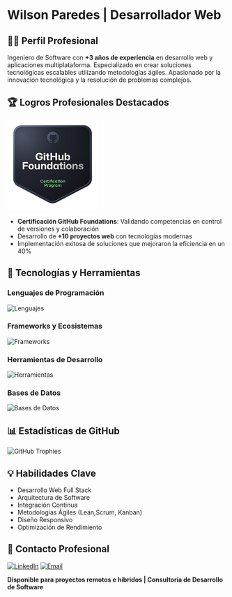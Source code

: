 # Wilson Paredes | Desarrollador Web

## 👨‍💻 Perfil Profesional   
   
Ingeniero de Software con **+3 años de experiencia** en desarrollo web y aplicaciones multiplataforma. Especializado en crear soluciones tecnológicas escalables utilizando metodologías ágiles. Apasionado por la innovación tecnológica y la resolución de problemas complejos.   
 
## 🏆 Logros Profesionales Destacados
[![GitHub Foundations](/github-foundations.png)](https://www.credly.com/badges/63c25712-a2dd-4e41-89e9-1876b48277f2/public_url)
- **Certificación GitHub Foundations**: Validando competencias en control de versiones y colaboración
- Desarrollo de **+10 proyectos web** con tecnologías modernas
- Implementación exitosa de soluciones que mejoraron la eficiencia en un 40% 
 
## 🚀 Tecnologías y Herramientas 

### Lenguajes de Programación  
![Lenguajes](https://skillicons.dev/icons?i=php,py,ts,js,html,css)
 
### Frameworks y Ecosistemas 
![Frameworks](https://skillicons.dev/icons?i=react,angular,laravel,django,nextjs,tailwindcss)

### Herramientas de Desarrollo 
![Herramientas](https://skillicons.dev/icons?i=docker,git,github,vscode,postman,linux)

### Bases de Datos 
![Bases de Datos](https://skillicons.dev/icons?i=postgres,mysql,mongodb,firebase) 

## 📊 Estadísticas de GitHub

![GitHub Trophies](https://github-profile-trophy.vercel.app/?username=WilsonParedes11&theme=darkhub&no-frame=true&no-bg=true)
## 💡 Habilidades Clave 

- Desarrollo Web Full Stack
- Arquitectura de Software
- Integración Continua 
- Metodologías Ágiles (Lean,Scrum, Kanban) 
- Diseño Responsivo
- Optimización de Rendimiento 

## 🤝 Contacto Profesional

[![LinkedIn](https://img.shields.io/badge/LinkedIn-Wilson%20Paredes-0077B5?style=for-the-badge&logo=linkedin)](https://www.linkedin.com/in/wilson-paredes-541716244)
[![Email](https://img.shields.io/badge/Email-Contactar-EA4335?style=for-the-badge&logo=gmail)](mailto:wilsonparedes87@gmail.com)

**Disponible para proyectos remotos e híbridos | Consultoría de Desarrollo de Software**
